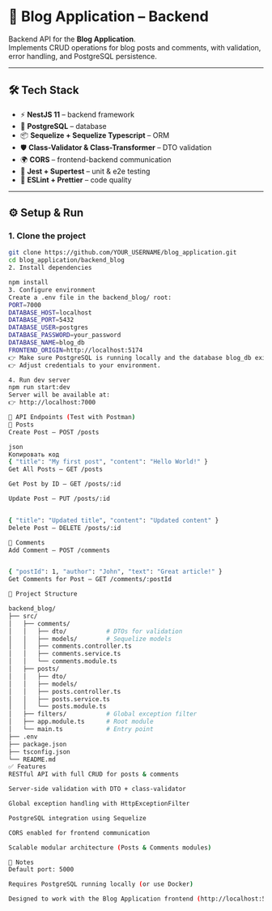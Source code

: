 # 📝 Blog Application – Backend

Backend API for the **Blog Application**.  
Implements CRUD operations for blog posts and comments, with validation, error handling, and PostgreSQL persistence.

---

## 🛠 Tech Stack
- ⚡ **NestJS 11** – backend framework  
- 🐘 **PostgreSQL** – database  
- 📦 **Sequelize + Sequelize Typescript** – ORM  
- 🛡 **Class-Validator & Class-Transformer** – DTO validation  
- 🌍 **CORS** – frontend-backend communication  
- 🔧 **Jest + Supertest** – unit & e2e testing  
- 📝 **ESLint + Prettier** – code quality  

---

## ⚙️ Setup & Run

### 1. Clone the project
```bash
git clone https://github.com/YOUR_USERNAME/blog_application.git
cd blog_application/backend_blog
2. Install dependencies

npm install
3. Configure environment
Create a .env file in the backend_blog/ root:
PORT=7000
DATABASE_HOST=localhost
DATABASE_PORT=5432
DATABASE_USER=postgres
DATABASE_PASSWORD=your_password
DATABASE_NAME=blog_db
FRONTEND_ORIGIN=http://localhost:5174
👉 Make sure PostgreSQL is running locally and the database blog_db exists.
👉 Adjust credentials to your environment.

4. Run dev server
npm run start:dev
Server will be available at:
👉 http://localhost:7000

📌 API Endpoints (Test with Postman)
🔹 Posts
Create Post – POST /posts

json
Копировать код
{ "title": "My first post", "content": "Hello World!" }
Get All Posts – GET /posts

Get Post by ID – GET /posts/:id

Update Post – PUT /posts/:id


{ "title": "Updated title", "content": "Updated content" }
Delete Post – DELETE /posts/:id

🔹 Comments
Add Comment – POST /comments


{ "postId": 1, "author": "John", "text": "Great article!" }
Get Comments for Post – GET /comments/:postId

📂 Project Structure

backend_blog/
├── src/
│   ├── comments/
│   │   ├── dto/           # DTOs for validation
│   │   ├── models/        # Sequelize models
│   │   ├── comments.controller.ts
│   │   ├── comments.service.ts
│   │   └── comments.module.ts
│   ├── posts/
│   │   ├── dto/           
│   │   ├── models/        
│   │   ├── posts.controller.ts
│   │   ├── posts.service.ts
│   │   └── posts.module.ts
│   ├── filters/           # Global exception filter
│   ├── app.module.ts      # Root module
│   └── main.ts            # Entry point
├── .env
├── package.json
├── tsconfig.json
└── README.md
✅ Features
RESTful API with full CRUD for posts & comments

Server-side validation with DTO + class-validator

Global exception handling with HttpExceptionFilter

PostgreSQL integration using Sequelize

CORS enabled for frontend communication

Scalable modular architecture (Posts & Comments modules)

🚀 Notes
Default port: 5000

Requires PostgreSQL running locally (or use Docker)

Designed to work with the Blog Application frontend (http://localhost:5174)


